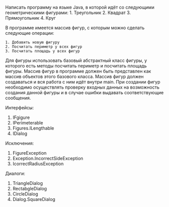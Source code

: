 Написать программу на языке Java, в которой идёт со следующими геометрическими фигурами:
    1. Треугольник
    2. Квадрат
    3. Прямоугольник
    4. Круг 
        
В программе имеется массив фигур, с которым можно сделать следующие операции:

    1. Добавить новую фигуру
    2. Посчитать периметр у всех фигур
    3. Посчитать площадь у всех фигур
    
    
Для фигуры использовать базовый абстрактный класс фигуры, у которого есть методы посчитать периметр и посчитать площадь фигуры. 
Массив фигур в программе должен быть представлен как массив объектов этого базового класса. Массив фигур должен создаваться и вся работа с ним идёт внутри main. 
При создании фигур необходимо осуществлять проверку входных данных на возможность создания данной фигуры и в случае ошибки выдавать соответствующие сообщения.

Интерфейсы:
1. IFgigure 
2. IPerimeterable 
3. Figures.ILengthable 
4. IDialog 

Исключения:
1. FigureException 
2. Exception.IncorrectSideException 
3. IcorrectRadiusException 

Диалоги:
1. TriangleDialog 
2. RectabgleDialog 
3. CircleDialog 
4. Dialog.SquareDialog 




